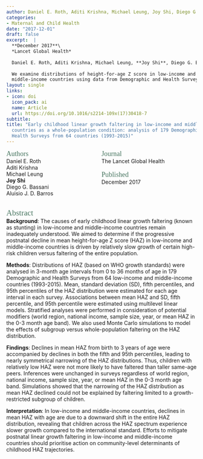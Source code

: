 ```yaml
---
author: Daniel E. Roth, Aditi Krishna, Michael Leung, Joy Shi, Diego G. Bassani, Aluisio J. D. Barros
categories: 
- Maternal and Child Health
date: "2017-12-01"
draft: false
excerpt:  |
  **December 2017**\
  *Lancet Global Health*
  
  Daniel E. Roth, Aditi Krishna, Michael Leung, **Joy Shi**, Diego G. Bassani, Aluisio J. D. Barros
  
  We examine distributions of height-for-age Z score in low-income and 
  middle-income countries using data from Demographic and Health Surveys.
layout: single
links:
- icon: doi
  icon_pack: ai
  name: Article
  url: https://doi.org/10.1016/s2214-109x(17)30418-7
subtitle: 
title: "Early childhood linear growth faltering in low-income and middle-income 
  countries as a whole-population condition: analysis of 179 Demographic and 
  Health Surveys from 64 countries (1993-2015)"
---
```

<style>
.column-left{
  float: left;
  width: 50%;
  text-align: left;
}
.column-right{
  float: right;
  width: 50%;
  text-align: left;
}
.footer {
  clear: both;
  width: 100%;
}
</style>

<div class="column-left">
  <span style="color:#4b7863; font-family: 'Garamond'; font-size: 1.3em; font-weight: 100">Authors</span><br>
  Daniel E. Roth<br>
  Aditi Krishna<br>
  Michael Leung<br>
  <b>Joy Shi</b><br>
  Diego G. Bassani<br>
  Aluisio J. D. Barros
</div>
<div class="column-right">
  <span style="color:#4b7863; font-family: 'Garamond'; font-size: 1.3em; font-weight: 100">Journal</span><br>  
  The Lancet Global Health<br><br>
  <span style="color:#4b7863; font-family: 'Garamond'; font-size: 1.3em; font-weight: 100">Published</span><br>  
  December 2017<br><br>
</div>
<div class="footer"><br></div>

<span style="color:#4b7863; font-family: 'Garamond'; font-size: 1.5em; font-weight: 100">Abstract</span>  
**Background**: The causes of early childhood linear growth faltering (known as stunting) in low-income and middle-income countries remain inadequately understood. We aimed to determine if the progressive postnatal decline in mean height-for-age Z score (HAZ) in low-income and middle-income countries is driven by relatively slow growth of certain high-risk children versus faltering of the entire population.

**Methods**: Distributions of HAZ (based on WHO growth standards) were analysed in 3-month age intervals from 0 to 36 months of age in 179 Demographic and Health Surveys from 64 low-income and middle-income countries (1993-2015). Mean, standard deviation (SD), fifth percentiles, and 95th percentiles of the HAZ distribution were estimated for each age interval in each survey. Associations between mean HAZ and SD, fifth percentile, and 95th percentile were estimated using multilevel linear models. Stratified analyses were performed in consideration of potential modifiers (world region, national income, sample size, year, or mean HAZ in the 0-3 month age band). We also used Monte Carlo simulations to model the effects of subgroup versus whole-population faltering on the HAZ distribution.

**Findings**: Declines in mean HAZ from birth to 3 years of age were accompanied by declines in both the fifth and 95th percentiles, leading to nearly symmetrical narrowing of the HAZ distributions. Thus, children with relatively low HAZ were not more likely to have faltered than taller same-age peers. Inferences were unchanged in surveys regardless of world region, national income, sample size, year, or mean HAZ in the 0-3 month age band. Simulations showed that the narrowing of the HAZ distribution as mean HAZ declined could not be explained by faltering limited to a growth-restricted subgroup of children.

**Interpretation**: In low-income and middle-income countries, declines in mean HAZ with age are due to a downward shift in the entire HAZ distribution, revealing that children across the HAZ spectrum experience slower growth compared to the international standard. Efforts to mitigate postnatal linear growth faltering in low-income and middle-income countries should prioritise action on community-level determinants of childhood HAZ trajectories.
